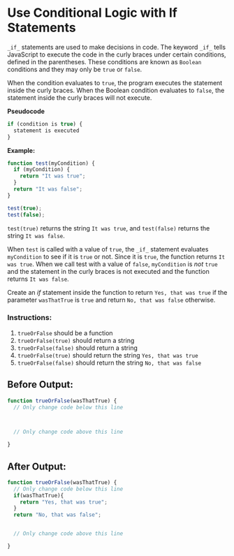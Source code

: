 # Use Conditional Logic with If Statements

`_if_` statements are used to make decisions in code. The keyword `_if_` tells JavaScript to execute the code in the curly braces under certain conditions, defined in the parentheses. These conditions are known as `Boolean` conditions and they may only be `true` or `false`.

When the condition evaluates to `true`, the program executes the statement inside the curly braces. When the Boolean condition evaluates to `false`, the statement inside the curly braces will not execute.

**Pseudocode**
```javascript
if (condition is true) {
  statement is executed
}
```

**Example:**
````javascript
function test(myCondition) {
  if (myCondition) {
    return "It was true";
  }
  return "It was false";
}

test(true);
test(false);
````

`test(true)` returns the string `It was true`, and `test(false)` returns the string `It was false`.

When `test` is called with a value of `true`, the `_if_` statement evaluates `myCondition` to see if it is `true` or not. Since it is `true`, the function returns `It was true`. When we call test with a value of `false`, `myCondition` is _not_ `true` and the statement in the curly braces is not executed and the function returns `It was false`.

Create an _if_ statement inside the function to return `Yes, that was true` if the parameter `wasThatTrue` is `true` and return `No, that was false` otherwise.

### Instructions:
1. `trueOrFalse` should be a function
2. `trueOrFalse(true)` should return a string
3. `trueOrFalse(false)` should return a string
4. `trueOrFalse(true)` should return the string `Yes, that was true`
5. `trueOrFalse(false)` should return the string `No, that was false`

## Before Output:
```javascript
function trueOrFalse(wasThatTrue) {
  // Only change code below this line



  // Only change code above this line

}
```

## After Output:
```javascript
function trueOrFalse(wasThatTrue) {
  // Only change code below this line
  if(wasThatTrue){
    return "Yes, that was true";
  }
  return "No, that was false";


  // Only change code above this line

}
```
